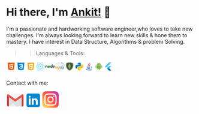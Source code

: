 # Hi there, I'm [Ankit!](http://ankitsadhu.me/) 👋

I'm a passionate and hardworking software engineer,who loves to take new challenges. I'm always looking forward to learn new skills & hone them to mastery.
I have interest in Data Structure, Algorithms & problem Solving.



>> Languages & Tools: <br>

<img align="left" height="26" src="https://github.com/ankitsadhu/ankitsadhu/blob/master/html.png"/>
<img align="left" height="26" src="https://github.com/ankitsadhu/ankitsadhu/blob/master/css3.png"/>
<img align="left" height="26" src="https://github.com/ankitsadhu/ankitsadhu/blob/master/javascript.png"/>
<img align="left" height="26" src="https://github.com/ankitsadhu/ankitsadhu/blob/master/reactjs.png"/>
<img align="left" height="26" src="https://github.com/ankitsadhu/ankitsadhu/blob/master/nodejs.png"/>
<img align="left" height="26" src="https://github.com/ankitsadhu/ankitsadhu/blob/master/mysql.png"/>
<img align="left" height="26" src="https://github.com/ankitsadhu/ankitsadhu/blob/master/mongodb.png"/>
<img align="left" height="26" src="https://github.com/ankitsadhu/ankitsadhu/blob/master/python.png"/>
<img align="left" height="26" src="https://github.com/ankitsadhu/ankitsadhu/blob/master/java.png"/>
<img align="left" height="26" src="https://github.com/ankitsadhu/ankitsadhu/blob/master/android.png"/>
<img align="left" height="26" src="https://github.com/ankitsadhu/ankitsadhu/blob/master/flutter.png"/><br><br>



Contact with me:

<a href="mailto:ankitsadhu3@gmail.com">
  <img align="left" alt="ankitsadhu3@gmail.com" width="48px" src="https://github.com/ankitsadhu/ankitsadhu/blob/master/icons8-gmail-48.png" />
</a>

<a href="https://www.linkedin.com/in/ankitsadhu1998" target="_blank">
  <img align="left" alt="Ankit Sadhu | Linkedin " width="48px" src="https://github.com/ankitsadhu/ankitsadhu/blob/master/linkedin.png" />
</a>

<a href="https://www.instagram.com/ankit.sadhu" target="_blank">
  <img align="left" alt="Ankit Sadhu | Instagram " width="44px" src="https://github.com/ankitsadhu/ankitsadhu/blob/master/instagram.png" />
</a>


